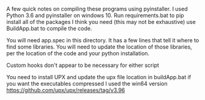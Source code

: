 A few quick notes on compiling these programs using pyinstaller.
I used Python 3.6 and pyinstaller on windows 10.
Run requirements.bat  to pip install all of the packages I think you need (this may not be exhaustive)
use BuildApp.bat to compile the code.

You will need app.spec in this directory. It has a few lines that tell it where to find some libraries. 
You will need to update the location of those libraries, per the location of the code and your python installation.


Custom hooks don't appear to be necessary for either script


You need to install UPX and update the upx file location in buildApp.bat if you want the executables compressed 
I used the win64 version
https://github.com/upx/upx/releases/tag/v3.96




